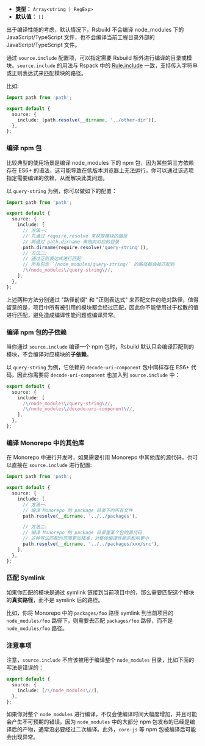 - **类型：** `Array<string | RegExp>`
- **默认值：** `[]`

出于编译性能的考虑，默认情况下，Rsbuild 不会编译 node_modules 下的 JavaScript/TypeScript 文件，也不会编译当前工程目录外部的 JavaScript/TypeScript 文件。

通过 `source.include` 配置项，可以指定需要 Rsbuild 额外进行编译的目录或模块。`source.include` 的用法与 Rspack 中的 [Rule.include](https://www.rspack.dev/zh/config/module.html#ruleinclude) 一致，支持传入字符串或正则表达式来匹配模块的路径。

比如:

```ts
import path from 'path';

export default {
  source: {
    include: [path.resolve(__dirname, '../other-dir')],
  },
};
```

### 编译 npm 包

比较典型的使用场景是编译 node_modules 下的 npm 包，因为某些第三方依赖存在 ES6+ 的语法，这可能导致在低版本浏览器上无法运行，你可以通过该选项指定需要编译的依赖，从而解决此类问题。

以 `query-string` 为例，你可以做如下的配置：

```ts
import path from 'path';

export default {
  source: {
    include: [
      // 方法一:
      // 先通过 require.resolve 来获取模块的路径
      // 再通过 path.dirname 来指向对应的目录
      path.dirname(require.resolve('query-string')),
      // 方法二:
      // 通过正则表达式进行匹配
      // 所有包含 `/node_modules/query-string/` 的路径都会被匹配到
      /\/node_modules\/query-string\//,
    ],
  },
};
```

上述两种方法分别通过 "路径前缀" 和 "正则表达式" 来匹配文件的绝对路径，值得留意的是，项目中所有被引用的模块都会经过匹配，因此你不能使用过于松散的值进行匹配，避免造成编译性能问题或编译异常。

### 编译 npm 包的子依赖

当你通过 `source.include` 编译一个 npm 包时，Rsbuild 默认只会编译匹配到的模块，不会编译对应模块的**子依赖**。

以 `query-string` 为例，它依赖的 `decode-uri-component` 包中同样存在 ES6+ 代码，因此你需要将 `decode-uri-component` 也加入到 `source.include` 中：

```ts
export default {
  source: {
    include: [
      /\/node_modules\/query-string\//,
      /\/node_modules\/decode-uri-component\//,
    ],
  },
};
```

### 编译 Monorepo 中的其他库

在 Monorepo 中进行开发时，如果需要引用 Monorepo 中其他库的源代码，也可以直接在 `source.include` 进行配置:

```ts
import path from 'path';

export default {
  source: {
    include: [
      // 方法一:
      // 编译 Monorepo 的 package 目录下的所有文件
      path.resolve(__dirname, '../../packages'),

      // 方法二:
      // 编译 Monorepo 的 package 目录里某个包的源代码
      // 这种写法匹配的范围更加精准，对整体编译性能的影响更小
      path.resolve(__dirname, '../../packages/xxx/src'),
    ],
  },
};
```

### 匹配 Symlink

如果你匹配的模块是通过 symlink 链接到当前项目中的，那么需要匹配这个模块的**真实路径**，而不是 symlink 后的路径。

比如，你将 Monorepo 中的 `packages/foo` 路径 symlink 到当前项目的 `node_modules/foo` 路径下，则需要去匹配 `packages/foo` 路径，而不是 `node_modules/foo` 路径。

### 注意事项

注意，`source.include` 不应该被用于编译整个 `node_modules` 目录，比如下面的写法是错误的：

```ts
export default {
  source: {
    include: [/\/node_modules\//],
  },
};
```

如果你对整个 `node_modules` 进行编译，不仅会使编译时间大幅度增加，并且可能会产生不可预期的错误。因为 `node_modules` 中的大部分 npm 包发布的已经是编译后的产物，通常没必要经过二次编译。此外，`core-js` 等 npm 包被编译后可能会出现异常。
